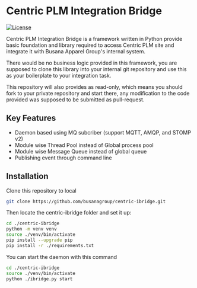 # Centric PLM Integration Bridge

[![License](https://img.shields.io/badge/License-Apache%202.0-blue.svg)](https://opensource.org/licenses/Apache-2.0)

Centric PLM Integration Bridge is a framework written in Python provide basic foundation and library required to access Centric PLM site and integrate it with Busana Apparel Group's internal system.

There would be no business logic provided in this framework, you are supposed to clone this library into your internal git repository and use this as your boilerplate to your integration task.

This repository will also provides as read-only, which means you should fork to your private repository and start there, any modification to the code provided was supposed to be submitted as pull-request.

## Key Features

- Daemon based using MQ subcriber (support MQTT, AMQP, and STOMP v2)
- Module wise Thread Pool instead of Global process pool 
- Module wise Message Queue instead of global queue
- Publishing event through command line

## Installation

Clone this repository to local
```sh
git clone https://github.com/busanagroup/centric-ibridge.git
```

Then locate the centric-ibridge folder and set it up:
```sh
cd ./centric-ibridge
python -m venv venv
source ./venv/bin/activate
pip install --upgrade pip
pip install -r ./requirements.txt
```

You can start the daemon with this command
```sh
cd ./centric-ibridge
source ./venv/bin/activate
python ./ibridge.py start
```



